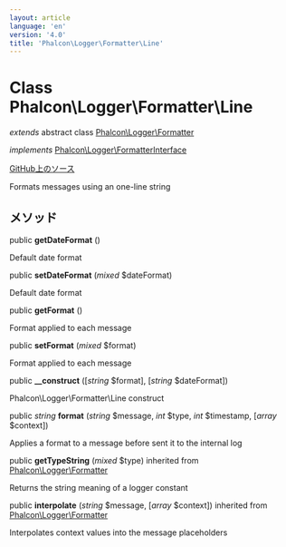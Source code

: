 ```yaml
---
layout: article
language: 'en'
version: '4.0'
title: 'Phalcon\Logger\Formatter\Line'
---
```

# Class **Phalcon\Logger\Formatter\Line**

*extends* abstract class [Phalcon\Logger\Formatter](Phalcon_Logger_Formatter)

*implements* [Phalcon\Logger\FormatterInterface](Phalcon_Logger_FormatterInterface)

<a href="https://github.com/phalcon/cphalcon/tree/v4.0.0/phalcon/logger/formatter/line.zep" class="btn btn-default btn-sm">GitHub上のソース</a>

Formats messages using an one-line string

## メソッド

public **getDateFormat** ()

Default date format

public **setDateFormat** (*mixed* $dateFormat)

Default date format

public **getFormat** ()

Format applied to each message

public **setFormat** (*mixed* $format)

Format applied to each message

public **__construct** ([*string* $format], [*string* $dateFormat])

Phalcon\Logger\Formatter\Line construct

public *string* **format** (*string* $message, *int* $type, *int* $timestamp, [*array* $context])

Applies a format to a message before sent it to the internal log

public **getTypeString** (*mixed* $type) inherited from [Phalcon\Logger\Formatter](Phalcon_Logger_Formatter)

Returns the string meaning of a logger constant

public **interpolate** (*string* $message, [*array* $context]) inherited from [Phalcon\Logger\Formatter](Phalcon_Logger_Formatter)

Interpolates context values into the message placeholders